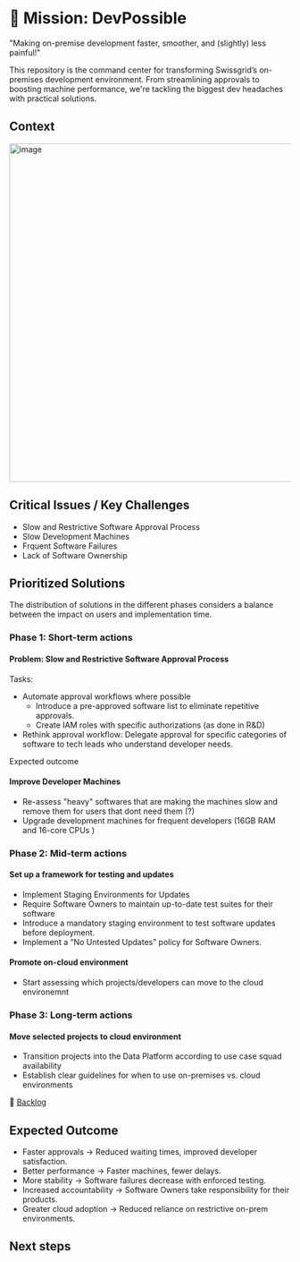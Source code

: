# 🚀 Mission: DevPossible
"Making on-premise development faster, smoother, and (slightly) less painful!"

This repository is the command center for transforming Swissgrid’s on-premises development environment. From streamlining approvals to boosting machine performance, we're tackling the biggest dev headaches with practical solutions. 

## Context

<img width="605" alt="image" src="https://github.com/user-attachments/assets/9b6bf099-5c5c-484b-ba20-05aa5cf227d9" />

## Critical Issues / Key Challenges

- Slow and Restrictive Software Approval Process
- Slow Development Machines
- Frquent Software Failures
- Lack of Software Ownership

## Prioritized Solutions

The distribution of solutions in the different phases considers a balance between the impact on users and implementation time.

### Phase 1: Short-term actions

#### Problem: Slow and Restrictive Software Approval Process

Tasks:
- Automate approval workflows where possible
  - Introduce a pre-approved software list to eliminate repetitive approvals.
  - Create IAM roles with specific authorizations (as done in R&D)
- Rethink approval workflow: Delegate approval for specific categories of software to tech leads who understand developer needs.

Expected outcome


#### Improve Developer Machines
- Re-assess "heavy" softwares that are making the machines slow and remove them for users that dont need them (?)
- Upgrade development machines for frequent developers (16GB RAM and 16-core CPUs )

### Phase 2: Mid-term actions 

#### Set up a framework for testing and updates 
- Implement Staging Environments for Updates
- Require Software Owners to maintain up-to-date test suites for their software
- Introduce a mandatory staging environment to test software updates before deployment.
- Implement a “No Untested Updates” policy for Software Owners.

#### Promote on-cloud environment
- Start assessing which projects/developers can move to the cloud environemnt

### Phase 3: Long-term actions

#### 


#### Move selected projects to cloud environment
- Transition projects into the Data Platform according to use case squad availability
- Establish clear guidelines for when to use on-premises vs. cloud environments


👀 [Backlog](https://github.com/users/catarinapmartins/projects/2/views/1)

## Expected Outcome

- Faster approvals → Reduced waiting times, improved developer satisfaction.
- Better performance → Faster machines, fewer delays.
- More stability → Software failures decrease with enforced testing.
- Increased accountability → Software Owners take responsibility for their products.
- Greater cloud adoption → Reduced reliance on restrictive on-prem environments.


## Next steps


